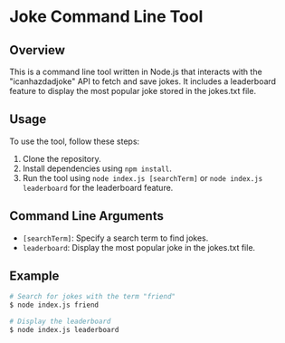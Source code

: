 # Joke Command Line Tool

## Overview

This is a command line tool written in Node.js that interacts with the "icanhazdadjoke" API to fetch and save jokes. It includes a leaderboard feature to display the most popular joke stored in the jokes.txt file.

## Usage

To use the tool, follow these steps:

1. Clone the repository.
2. Install dependencies using `npm install`.
3. Run the tool using `node index.js [searchTerm]` or `node index.js leaderboard` for the leaderboard feature.

## Command Line Arguments

- `[searchTerm]`: Specify a search term to find jokes.
- `leaderboard`: Display the most popular joke in the jokes.txt file.

## Example

```bash
# Search for jokes with the term "friend"
$ node index.js friend

# Display the leaderboard
$ node index.js leaderboard
